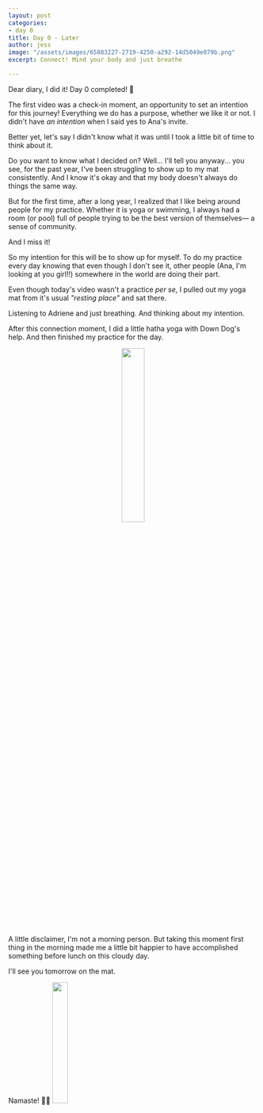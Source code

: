```yaml
---
layout: post
categories:
- day 0
title: Day 0 - Later
author: jess
image: "/assets/images/65883227-2719-4250-a292-14d5049e079b.png"
excerpt: Connect! Mind your body and just breathe

---
```

Dear diary, I did it! Day 0 completed! 🎉

The first video was a check-in moment, an opportunity to set an intention for this journey! Everything we do has a purpose, whether we like it or not. I didn't have _an intention_ when I said yes to Ana's invite.

Better yet, let's say I didn't know what it was until I took a little bit of time to think about it.

Do you want to know what I decided on? Well... I'll tell you anyway... you see, for the past year, I've been struggling to show up to my mat consistently. And I know it's okay and that my body doesn't always do things the same way.

But for the first time, after a long year, I realized that I like being around people for my practice. Whether it is yoga or swimming, I always had a room (or pool) full of people trying to be the best version of themselves— a sense of community.

And I miss it!

So my intention for this will be to show up for myself. To do my practice every day knowing that even though I don't see it, other people (Ana, I'm looking at you girl!!) somewhere in the world are doing their part.

Even though today's video wasn't a practice _per se_, I pulled out my yoga mat from it's usual _"resting place"_ and sat there.

Listening to Adriene and just breathing. And thinking about my in­tention.

After this connection moment, I did a little hatha yoga with Down Dog's help. And then finished my practice for the day.

<center> <img src='{{site.url}}{{site.baseurl}}/assets/images/49c2a82b-4752-4e79-8f7c-8e686ccc2930.jpeg' width=“30%” height="30%"> </center>

A little disclaimer, I'm not a morning person. But taking this moment first thing in the morning made me a little bit happier to have accomplished something before lunch on this cloudy day.

I'll see you tomorrow on the mat.

Namaste! 🧘‍♀️
<img width="25%" height="25%" src="{{site.url}}{{site.baseurl}}/assets/images/jess-signature.gif">